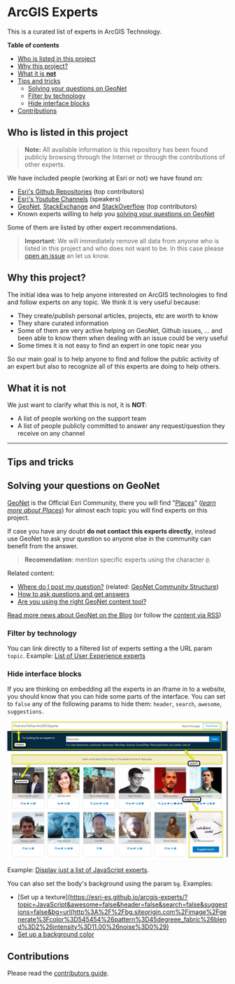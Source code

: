 # ArcGIS Experts
This is a curated list of experts in ArcGIS Technology.

<!-- START doctoc generated TOC please keep comment here to allow auto update -->
<!-- DON'T EDIT THIS SECTION, INSTEAD RE-RUN doctoc TO UPDATE -->
**Table of contents**

- [Who is listed in this project](#who-is-listed-in-this-project)
- [Why this project?](#why-this-project)
- [What it is **not**](#what-is-it-not)
- [Tips and tricks](#tips-and-tricks)
  - [Solving your questions on GeoNet](#solving-your-questions-on-geoNet)
  - [Filter by technology](#filter-by-technology)
  - [Hide interface blocks](#hide-interface-blocks)
- [Contributions](#contributions)

<!-- END doctoc generated TOC please keep comment here to allow auto update -->

## Who is listed in this project

> **Note:** All available information is this repository has been found publicly browsing through the Internet or through the contributions of other experts.

We have included people (working at Esri or not) we have found on:

* [Esri's Github Repositories](https://github.com/orgs/Esri/people?utf8=%E2%9C%93&query=Nelson) (top contributors)
* [Esri's Youtube Channels](https://esri-es.github.io/awesome-arcgis/esri/#youtube-channels) (speakers)
* [GeoNet](http://community.esri.com/), [StackExchange](https://gis.stackexchange.com/) and [StackOverflow](https://stackoverflow.com/search?q=arcgis+esri) (top contributors)
* Known experts willing to help you [solving your questions on GeoNet](#solving-your-questions-on-geoNet)

Some of them are listed by other expert recommendations.

> **Important**: We will immediately remove all data from anyone who is listed in this project and who does not want to be. In this case please [open an issue](https://github.com/esri-es/arcgis-experts/issues/new) an let us know.

## Why this project?

The initial idea was to help anyone interested on ArcGIS technologies to find and follow experts on any topic. We think it is very useful because:

* They create/publish personal articles, projects, etc are worth to know
* They share curated information
* Some of them are very active helping on GeoNet, Github issues, ... and been able to know them when dealing with an issue could be very useful
* Some times it is not easy to find an expert in one topic near you

So our main goal is to help anyone to find and follow the public activity of an expert but also to recognize all of this experts are doing to help others.

## What it is **not**

We just want to clarify what this is not, it is **NOT**:

* A list of people working on the support team
* A list of people publicly committed to answer any request/question they receive on any channel

---

## Tips and tricks

## Solving your questions on GeoNet

[GeoNet](https://community.esri.com/) is the Official Esri Community, there you will find "[Places](https://community.esri.com/places)" (*[learn more about Places](https://community.esri.com/docs/DOC-1081)*) for almost each topic you will find experts on this project.

If case you have any doubt **do not contact this experts directly**, instead use GeoNet to ask your question so anyone else in the community can benefit from the answer.

> **Recomendation**: mention specific experts using the character `@`.

Related content:

* [Where do I post my question?](https://community.esri.com/docs/DOC-1081) (related: [GeoNet Community Structure](https://community.esri.com/docs/DOC-1544-geonet-community-structure))
* [How to ask questions and get answers](https://community.esri.com/community/help-and-feedback/blog/2016/08/15/community-news-and-tips-how-to-ask-questions-and-get-answers)
* [Are you using the right GeoNet content tool?](https://community.esri.com/community/help-and-feedback/blog/2016/08/31/how-to-pick-the-right-content-tool-understanding-geonet-content-types)

[Read more news about GeoNet on the Blog](https://community.esri.com/community/help-and-feedback/blog) (or follow the [content via RSS](https://community.esri.com/view-browse-feed.jspa?browseSite=content&browseViewID=placeContent&userID=-1&containerType=14&containerID=2004&filterID=contentstatus%5Bpublished%5D~objecttype~objecttype%5Bblogpost%5D))


### Filter by technology

You can link directly to a filtered list of experts setting a the URL param `topic`. Example: [List of User Experience experts](https://esri-es.github.io/arcgis-experts/?topic=User%20Experience)

### Hide interface blocks

If you are thinking on embedding all the experts in an iframe in to a website, you should know that you can hide some parts of the interface. You can set to `false` any of the following params to hide them: `header`, `search`, `awesome`, `suggestions`.

[![Screenshot](./assets/imgs/query-params.png)](./assets/imgs/query-params.png)

Example: [Display just a list of JavaScript experts](https://esri-es.github.io/arcgis-experts/?topic=JavaScript&awesome=false&header=false&search=false&suggestions=false).

You can also set the body's background using the param `bg`. Examples:
* [Set up a texture](https://esri-es.github.io/arcgis-experts/?topic=JavaScript&awesome=false&header=false&search=false&suggestions=false&bg=url(http%3A%2F%2Fbg.siteorigin.com%2Fimage%2Fgenerate%3Fcolor%3D545454%26pattern%3D45degreee_fabric%26blend%3D2%26intensity%3D11.00%26noise%3D0%29)
* [Set up a background color](https://esri-es.github.io/arcgis-experts/?topic=JavaScript&awesome=false&header=false&search=false&suggestions=false&bg=%23924)


## Contributions

Please read the [contributors guide](./CONTRIBUTING.md).
